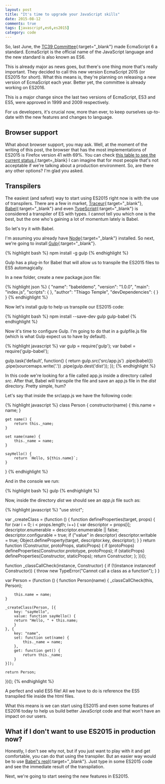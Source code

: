 ```yaml
---
layout: post
title: "It's time to upgrade your JavaScript skills"
date: 2015-08-12
comments: true
tags: [javascript,es6,es2015]
category: code
---
```

So, last June, the [TC39 Committee](http://www.ecma-international.org/memento/TC39.htm){:target="_blank"} made EcmaScript 6 a standard. EcmaScript is the official name of the JavaScript language and the new standard is also known as ES6.

This is already major as news goes, but there's one thing more that's really important. They decided to call this new version EcmaScript 2015 (or ES2015 for short). What this means is, they're planning on releasing a new version of EcmaScript each year. Better yet, the committee is already working on ES2016.

This is a major change since the last two versions of EcmaScript, ES3 and ES5, were approved in 1999 and 2009 respectively.

For us developers, it's crucial now, more than ever, to keep ourselves up-to-date with the new features and changes to language.

## Browser support

What about browser support, you may ask. Well, at the moment of the writing of this post, the browser that has the most implementations of ES2015 is Firefox version 41 with 69%. You can check [this table to see the current status.](http://kangax.github.io/compat-table/es6/){:target=_blank} I can imagine that for most people that's not acceptable if we're talking about a production environment. So, are there any other options? I'm glad you asked.

## Transpilers

The easiest (and safest) way to start using ES2015 right now is with the use of transpilers. There are a few in market, [Traceur](https://github.com/google/traceur-compiler){:target="_blank"}, [Babel](https://babeljs.io/){:target="_blank"} and even [TypeScript](http://www.typescriptlang.org/){:target="_blank"} is considered a transpiler of ES with types. I cannot tell you which one is the best, but the one who's gaining a lot of momentum lately is Babel.

So let's try it with Babel.

I'm assuming you already have [Node](https://nodejs.org/){:target="_blank"} installed. So next, we're going to install [Gulp](http://gulpjs.com/){:target="_blank"}.

{% highlight bash %}
npm install -g gulp
{% endhighlight %}

Gulp has a plug-in for Babel that will allow us to transpile the ES2015 files to ES5 automagically.

In a new folder, create a new package.json file:

{% highlight json %}
{
    "name": "babeldemo",
    "version": "1.0.0",
    "main": "index.js",
    "scripts": {
    },
    "author": "Thiago Temple",
    "devDependencies": {
    }
}
{% endhighlight %}

Now let's install gulp to help us transpile our ES2015 code:

{% highlight bash %}
npm install --save-dev gulp gulp-babel
{% endhighlight %}

Now it's time to configure Gulp. I'm going to do that in a gulpfile.js file (which is what Gulp expect us to have by default).

{% highlight javascript %}
var gulp = require('gulp');
var babel = require('gulp-babel');

gulp.task('default', function() {
    return gulp.src('src/app.js')
        .pipe(babel())
        .pipe(sourcemaps.write('.'))
        .pipe(gulp.dest('dist'));
});
{% endhighlight %}

In this code we're looking for a file called app.js inside a directory called *src*. After that, Babel will transpile the file and save an app.js file in the *dist* directory. Pretty simple, hum?

Let's say that inside the src\app.js we have the following code:

{% highlight javascript %}
class Person {
    constructor(name) {
        this.name = name;
    }

    get name() {
        return this._name;
    }

    set name(name) {
        this._name = name;
    }

    sayHello() {
        return `Hello, ${this.name}`;
    }
}
{% endhighlight %}

And in the console we run:

{% highlight bash %}
gulp
{% endhighlight %}

Now, inside the directory *dist* we should see an *app.js* file such as:

{% highlight javascript %}
"use strict";

var _createClass = (function () { function defineProperties(target, props) { for (var i = 0; i < props.length; i++) { var descriptor = props[i]; descriptor.enumerable = descriptor.enumerable || false; descriptor.configurable = true; if ("value" in descriptor) descriptor.writable = true; Object.defineProperty(target, descriptor.key, descriptor); } } return function (Constructor, protoProps, staticProps) { if (protoProps) defineProperties(Constructor.prototype, protoProps); if (staticProps) defineProperties(Constructor, staticProps); return Constructor; }; })();

function _classCallCheck(instance, Constructor) { if (!(instance instanceof Constructor)) { throw new TypeError("Cannot call a class as a function"); } }

var Person = (function () {
    function Person(name) {
        _classCallCheck(this, Person);

        this.name = name;
    }

    _createClass(Person, [{
        key: "sayHello",
        value: function sayHello() {
        return "Hello, " + this.name;
        }
    }, {
        key: "name",
        set: function set(name) {
            this._name = name;
        },
        get: function get() {
            return this._name;
        }
    }]);

    return Person;
})();
{% endhighlight %}

A perfect and valid ES5 file! All we have to do is reference the ES5 transpiled file inside the html files.

What this means is we can start using ES2015 and even some features of ES2016 today to help us build better JavaScript code and that won't have an impact on our users.

## What if I don't want to use ES2015 in production now?

Honestly, I don't see why not, but if you just want to play with it and get comfortable, you can do that using the transpiler. But an easier way would be to use [Babel's repl](https://babeljs.io/repl/){:target="_blank"}. Just type in some ES2015 code and see the immediate result of the transpilation.

Next, we're going to start seeing the new features in ES2015.

